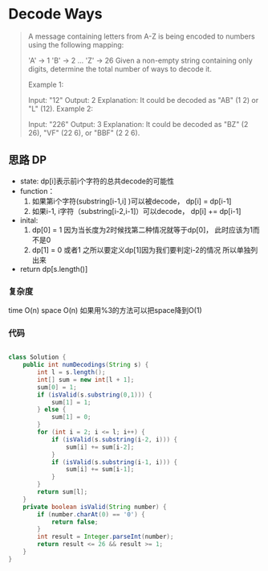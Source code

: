 # Decode Ways

> A message containing letters from A-Z is being encoded to numbers using the following mapping:
> 
> 'A' -> 1
> 'B' -> 2
> ...
> 'Z' -> 26
> Given a non-empty string containing only digits, determine the total number of ways to decode it.
> 
> Example 1:
> 
> Input: "12"
> Output: 2
> Explanation: It could be decoded as "AB" (1 2) or "L" (12).
> Example 2:
> 
> Input: "226"
> Output: 3
> Explanation: It could be decoded as "BZ" (2 26), "VF" (22 6), or "BBF" (2 2 6).


## 思路 DP
- state: dp[i]表示前i个字符的总共decode的可能性
- function：
  1. 如果第i个字符(substring[i-1,i] )可以被decode， dp[i] = dp[i-1]
  2. 如果i-1, i字符（substring[i-2,i-1]）可以decode， dp[i] += dp[i-1]
- inital: 
	1. dp[0] = 1    因为当长度为2时候找第二种情况就等于dp[0]， 此时应该为1而不是0
   2. dp[1] = 0 或者1 之所以要定义dp[1]因为我们要判定i-2的情况 所以单独列出来
- return dp[s.length()]

### 复杂度
time O(n) space O(n) 如果用%3的方法可以把space降到O(1)

### 代码
```java

class Solution {
    public int numDecodings(String s) {
        int l = s.length();
        int[] sum = new int[l + 1];
        sum[0] = 1;
        if (isValid(s.substring(0,1))) {
            sum[1] = 1;
        } else {
            sum[1] = 0;
        }
        for (int i = 2; i <= l; i++) {
            if (isValid(s.substring(i-2, i))) {
                sum[i] += sum[i-2];
            }
            if (isValid(s.substring(i-1, i))) {
                sum[i] += sum[i-1];
            }
        }
        return sum[l];
    }
    private boolean isValid(String number) {
        if (number.charAt(0) == '0') {
            return false;
        }
        int result = Integer.parseInt(number);
        return result <= 26 && result >= 1;
    }
}
```